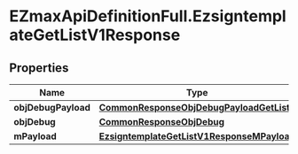 # EZmaxApiDefinitionFull.EzsigntemplateGetListV1Response

## Properties

Name | Type | Description | Notes
------------ | ------------- | ------------- | -------------
**objDebugPayload** | [**CommonResponseObjDebugPayloadGetList**](CommonResponseObjDebugPayloadGetList.md) |  | 
**objDebug** | [**CommonResponseObjDebug**](CommonResponseObjDebug.md) |  | [optional] 
**mPayload** | [**EzsigntemplateGetListV1ResponseMPayload**](EzsigntemplateGetListV1ResponseMPayload.md) |  | 


